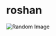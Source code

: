 # roshan
![Random Image](https://www.thewowstyle.com/wp-content/uploads/2015/01/nature-images..jpg)
